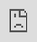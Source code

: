 > [학교 시스템](https://classroom.google.com/)을 이용해 동아리 신청을 마친 뒤, 반드시 해당 글을 따라 면접 신청을 완료해주세요!

<!-- more -->

모두의 만든 이에 지원한 모든 분들을 진심으로 환영합니다
-------------------------------------------------------

안녕하세요, 여러분!  
모두의 만든 이 동아리에 지원해주셔서 감사드립니다.  
온라인 개학 상태에서 진행되는 동아리 모집이다보니, 다소 절차가 복잡할 수 있습니다.[학교 시스템](https://classroom.google.com/)을 이용하여 동아리 신청을 마친 뒤, **반드시 해당 글을 따라 면접 신청을 완료해주시기 바랍니다.**

면접 신청
---------

<html> <head> <meta name="viewport" content="width=device-width, initial-scale=1.0, maximum-scale=1.0, user-scalable=0"> <title>모두의 만든 이 면접 신청</title> <style type="text/css"> html{ margin: 0; height: 100%; overflow: hidden; } iframe{ position: absolute; left:0; right:0; bottom:0; top:0; border:0; } </style> </head> <body> <iframe id="typeform-full" width="100%" height="100%" frameborder="0" allow="camera; microphone; autoplay; encrypted-media;" src="https://junyeollee.typeform.com/to/WoczAp"></iframe> <script type="text/javascript" src="https://embed.typeform.com/embed.js"></script> </body> </html>

위 팝업을 토대로 진행해주세요!

